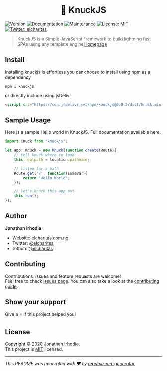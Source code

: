 <h1 align="center">👋 KnuckJS</h1>
<p>
  <img alt="Version" src="https://img.shields.io/badge/version-0.0.2-blue.svg?cacheSeconds=2592000" />
  <a href="https://github.com/elcharitas/knuckjs#readme" target="_blank">
    <img alt="Documentation" src="https://img.shields.io/badge/documentation-yes-brightgreen.svg" />
  </a>
  <a href="https://github.com/elcharitas/knuckjs/graphs/commit-activity" target="_blank">
    <img alt="Maintenance" src="https://img.shields.io/badge/Maintained%3F-yes-green.svg" />
  </a>
  <a href="https://github.com/elcharitas/knuckjs/blob/master/LICENSE" target="_blank">
    <img alt="License: MIT" src="https://img.shields.io/github/license/elcharitas/knuckjs" />
  </a>
  <a href="https://twitter.com/elcharitas" target="_blank">
    <img alt="Twitter: elcharitas" src="https://img.shields.io/twitter/follow/elcharitas.svg?style=social" />
  </a>
</p>

> KnuckJS is a Simple JavaScript Framework to build lightning fast SPAs using any template engine [Homepage](https://github.com/elcharitas/knuckjs#readme)

## Install

Installing knuckjs is effortless you can choose to install using npm as a dependency
```sh
npm i knuckjs
```
or directly include using jsDelivr
```html
<script src="https://cdn.jsdelivr.net/npm/knuckjs@0.0.2/dist/knuck.min.js"></script>
```

## Sample Usage
Here is a sample Hello world in KnuckJS. Full documentation available here.
```ts
import Knuck from "knuckjs";

let app: Knuck = new Knuck(function create(Route){
    // tell knuck where to look
    this.realpath = location.pathname;

    // listen for a path
    Route.get('/', function(someVar){
        return "Hello World";
    });

    // let's knuck this app out
    this.run();
});
```

## Author

**Jonathan Irhodia**

* Website: elcharitas.com.ng
* Twitter: [@elcharitas](https://twitter.com/elcharitas)
* Github: [@elcharitas](https://github.com/elcharitas)

## Contributing

Contributions, issues and feature requests are welcome!<br />Feel free to check [issues page](https://github.com/elcharitas/knuckjs/issues). You can also take a look at the [contributing guide](https://github.com/elcharitas/knuckjs/blob/master/CONTRIBUTING.md).

## Show your support

Give a ⭐️ if this project helped you!

## License

Copyright © 2020 [Jonathan Irhodia](https://github.com/elcharitas).<br />
This project is [MIT](https://github.com/elcharitas/knuckjs/blob/master/LICENSE) licensed.

***
_This README was generated with ❤️ by [readme-md-generator](https://github.com/kefranabg/readme-md-generator)_